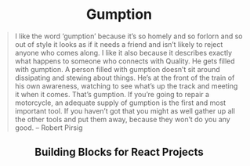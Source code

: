 <h1 align="center">Gumption</h1>

> I like the word ‘gumption’ because it’s so homely and so forlorn and so out of style it looks as if it needs a friend and isn’t likely to reject anyone who comes along. I like it also because it describes exactly what happens to someone who connects with Quality. He gets filled with gumption. A person filled with gumption doesn’t sit around dissipating and stewing about things. He’s at the front of the train of his own awareness, watching to see what’s up the track and meeting it when it comes. That’s gumption. If you’re going to repair a motorcycle, an adequate supply of gumption is the first and most important tool. If you haven’t got that you might as well gather up all the other tools and put them away, because they won’t do you any good. – Robert Pirsig

<h2 align="center">Building Blocks for React Projects</h2>
